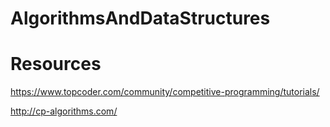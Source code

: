 # AlgorithmsAndDataStructures

# Resources
https://www.topcoder.com/community/competitive-programming/tutorials/

http://cp-algorithms.com/
